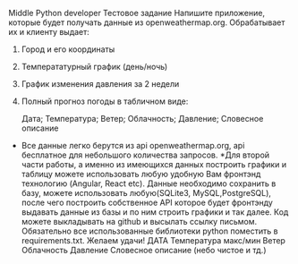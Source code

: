 Middle Python developer Тестовое задание
Напишите приложение, которые будет получать данные из openweathermap.org. Обрабатывает их и клиенту выдает:
1. Город и его координаты
2. Температатурный график (день/ночь)
3. График изменения давления за 2 недели
4. Полный прогноз погоды в табличном виде:
 
    Дата; Температура; Ветер; Облачность; Давление; Словесное описание
* Все данные легко берутся из api openweathermap.org, api бесплатное для небольшого количества запросов.
*Для второй части работы, а именно из имеющихся данных построить графики и таблицу можете использовать любую удобную Вам фронтэнд технологию (Angular, React etc).
Данные необходимо сохранить в базу, можете использовать любую(SQLite3, MySQL,PostgreSQL), после чего построить собственное API которое будет фронтэнду выдавать данные из базы и по ним строить графики и так далее.
Код можете выкладывать на github и высылать ссылку письмом. Обязательно все использованные библиотеки python поместить в requirements.txt.
Желаем удачи!
   ДАТА
  Температура макс/мин
    Ветер
  Облачность
    Давление
   Словесное описание (небо чистое и тд.)
 